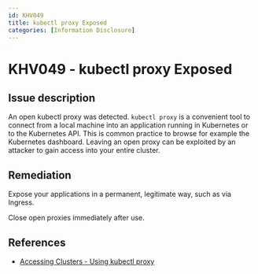 ```yaml
---
id: KHV049
title: kubectl proxy Exposed
categories: [Information Disclosure]
---
```


# KHV049 - kubectl proxy Exposed

## Issue description

An open kubectl proxy was detected. `kubectl proxy` is a convenient tool to connect from a local machine into an application running in Kubernetes or to the Kubernetes API. This is common practice to browse for example the Kubernetes dashboard. Leaving an open proxy can be exploited by an attacker to gain access into your entire cluster.

## Remediation

Expose your applications in a permanent, legitimate way, such as via Ingress.

Close open proxies immediately after use.

## References

- [Accessing Clusters - Using kubectl proxy](https://kubernetes.io/docs/tasks/access-application-cluster/access-cluster/#using-kubectl-proxy)